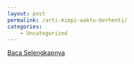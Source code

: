 ```yaml
---
layout: post
permalink: /arti-mimpi-waktu-berhenti/
categories:
    - Uncategorized
---
```


[Baca Selengkapnya](/02)